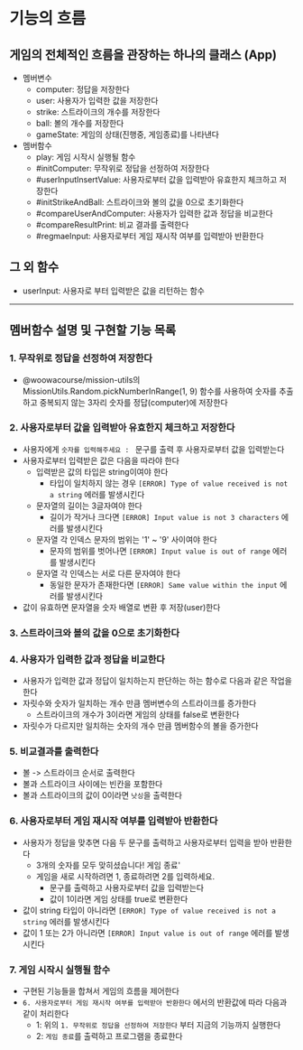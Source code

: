 # 기능의 흐름
## 게임의 전체적인 흐름을 관장하는 하나의 클래스 (App)
- 멤버변수
	- computer: 정답을 저장한다
	- user: 사용자가 입력한 값을 저장한다
	- strike: 스트라이크의 개수를 저장한다
	- ball: 볼의 개수를 저장한다
	- gameState: 게임의 상태(진행중, 게임종료)를 나타낸다
- 멤버함수
	- play: 게임 시작시 실행될 함수
	- #initComputer: 무작위로 정답을 선정하여 저장한다
	- #userInputInsertValue: 사용자로부터 값을 입력받아 유효한지 체크하고 저장한다
	- #initStrikeAndBall: 스트라이크와 볼의 값을 0으로 초기화한다
	- #compareUserAndComputer: 사용자가 입력한 값과 정답을 비교한다
	- #compareResultPrint: 비교 결과를 출력한다
	- #regmaeInput: 사용자로부터 게임 재시작 여부를 입력받아 반환한다

## 그 외 함수
- userInput: 사용자로 부터 입력받은 값을 리턴하는 함수
<hr />

## 멤버함수 설명 및 구현할 기능 목록

### 1. 무작위로 정답을 선정하여 저장한다
- @woowacourse/mission-utils의 MissionUtils.Random.pickNumberInRange(1, 9) 함수를 사용하여 숫자를 추출하고 중복되지 않는 3자리 숫자를 정답(computer)에 저장한다

### 2. 사용자로부터 값을 입력받아 유효한지 체크하고 저장한다
- 사용자에게 `숫자를 입력해주세요 : ` 문구를 출력 후 사용자로부터 값을 입력받는다
- 사용자로부터 입력받은 값은 다음을 따라야 한다
	- 입력받은 값의 타입은 string이여야 한다
		- 타입이 일치하지 않는 경우 `[ERROR] Type of value received is not a string` 에러를 발생시킨다
	- 문자열의 길이는 3글자여야 한다
		- 길이가 작거나 크다면 	`[ERROR] Input value is not 3 characters` 에러를 발생시킨다
	- 문자열 각 인덱스 문자의 범위는 '1' ~ '9' 사이여야 한다
		- 문자의 범위를 벗어나면 `[ERROR] Input value is out of range` 에러를 발생시킨다
	- 문자열 각 인덱스는 서로 다른 문자여야 한다
		- 동일한 문자가 존재한다면 `[ERROR] Same value within the input`  에러를 발생시킨다 
- 값이 유효하면 문자열을 숫자 배열로 변환 후 저장(user)한다

### 3. 스트라이크와 볼의 값을 0으로 초기화한다

### 4. 사용자가 입력한 값과 정답을 비교한다
- 사용자가 입력한 값과 정답이 일치하는지 판단하는 하는 함수로 다음과 같은 작업을 한다
- 자릿수와 숫자가 일치하는 개수 만큼 멤버변수의 스트라이크를 증가한다
	- 스트라이크의 개수가 3이라면 게임의 상태를 false로 변환한다
- 자릿수가 다르지만 일치하는 숫자의 개수 만큼 멤버함수의 볼을 증가한다

### 5. 비교결과를 출력한다
- 볼 -> 스트라이크 순서로 출력한다
- 볼과 스트라이크 사이에는 빈칸을 포함한다
- 볼과 스트라이크의 값이 0이라면 `낫싱`을 출력한다

### 6. 사용자로부터 게임 재시작 여부를 입력받아 반환한다
- 사용자가 정답을 맞추면 다음 두 문구를 출력하고 사용자로부터 입력을 받아 반환한다
	- 3개의 숫자를 모두 맞히셨습니다! 게임 종료'
	-	게임을 새로 시작하려면 1, 종료하려면 2를 입력하세요.
		- 문구를 출력하고 사용자로부터 값을 입력받는다
		- 값이 1이라면 게임 상태를 true로 변환한다
- 값이 string 타입이 아니라면 `[ERROR] Type of value received is not a string` 에러를 발생시킨다
- 값이 1 또는 2가 아니라면 `[ERROR] Input value is out of range` 에러를 발생시킨다

### 7. 게임 시작시 실행될 함수
- 구현된 기능들을 합쳐서 게임의 흐름을 제어한다
- `6. 사용자로부터 게임 재시작 여부를 입력받아 반환한다` 에서의 반환값에 따라 다음과 같이 처리한다
	- 1: 위의 `1. 무작위로 정답을 선정하여 저장한다` 부터 지금의 기능까지 실행한다
	- 2: `게임 종료`를 출력하고 프로그램을 종료한다
